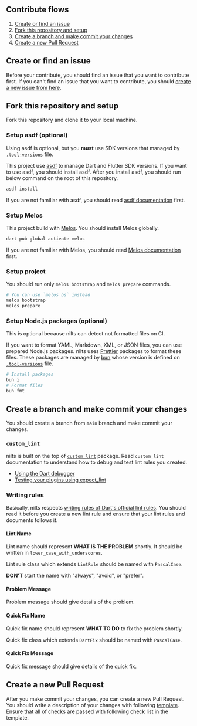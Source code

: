 ## Contribute flows

1. [Create or find an issue](#create-or-find-an-issue)
2. [Fork this repository and setup](#fork-this-repository-and-setup)
3. [Create a branch and make commit your changes](#create-a-branch-and-make-commit-your-changes)
4. [Create a new Pull Request](#create-a-new-pull-request)

## Create or find an issue

Before your contribute, you should find an issue that you want to contribute first.
If you can't find an issue that you want to contribute, you should [create a new issue from here](https://github.com/dassssshers/nilts/issues/new/choose).

## Fork this repository and setup

Fork this repository and clone it to your local machine.

### Setup asdf (optional)

Using asdf is optional, but you **must** use SDK versions that managed by [`.tool-versions`](https://github.com/dassssshers/nilts/blob/main/.tool-versions) file.

This project use [asdf](https://asdf-vm.com) to manage Dart and Flutter SDK versions.
If you want to use asdf, you should install asdf.
After you install asdf, you should run below command on the root of this repository.

```bash
asdf install
```

If you are not familiar with asdf, you should read [asdf documentation](https://asdf-vm.com) first.

### Setup Melos

This project build with [Melos](https://melos.invertase.dev).
You should install Melos globally.

```bash
dart pub global activate melos
```

If you are not familiar with Melos, you should read [Melos documentation](https://melos.invertase.dev) first.

### Setup project

You should run only `melos bootstrap` and `melos prepare` commands.

```bash
# You can use `melos bs` instead
melos bootstrap
melos prepare
```

### Setup Node.js packages (optional)

This is optional because nilts can detect not formatted files on CI.

If you want to format YAML, Markdown, XML, or JSON files, you can use prepared Node.js packages.
nilts uses [Prettier](https://prettier.io) packages to format these files.
These packages are managed by [bun](https://bun.sh/) whose version is defined on [`.tool-versions`](https://github.com/dassssshers/nilts/blob/main/.tool-versions) file.

```bash
# Install packages
bun i
# Format files
bun fmt
```

## Create a branch and make commit your changes

You should create a branch from `main` branch and make commit your changes.

### `custom_lint`

nilts is built on the top of [`custom_lint`](https://github.com/invertase/dart_custom_lint) package.
Read `custom_lint` documentation to understand how to debug and test lint rules you created.

- [Using the Dart debugger](https://github.com/invertase/dart_custom_lint#using-the-dart-debugger)
- [Testing your plugins using expect_lint](https://github.com/invertase/dart_custom_lint#testing-your-plugins-using-expect_lint)

### Writing rules

Basically, nilts respects [writing rules of Dart's official lint rules](https://github.com/dart-lang/sdk/blob/main/pkg/linter/doc/writing-lints.md).
You should read it before you create a new lint rule and ensure that your lint rules and documents follows it.

#### Lint Name

Lint name should represent **WHAT IS THE PROBLEM** shortly.
It should be written in `lower_case_with_underscores`.

Lint rule class which extends `LintRule` should be named with `PascalCase`.

**DON'T** start the name with "always", "avoid", or "prefer".

#### Problem Message

Problem message should give details of the problem.

#### Quick Fix Name

Quick fix name should represent **WHAT TO DO** to fix the problem shortly.

Quick fix class which extends `DartFix` should be named with `PascalCase`.

#### Quick Fix Message

Quick fix message should give details of the quick fix.

## Create a new Pull Request

After you make commit your changes, you can create a new Pull Request.
You should write a description of your changes with following [template](https://github.com/dassssshers/nilts/blob/main/.github/PULL_REQUEST_TEMPLATE.md).
Ensure that all of checks are passed with following check list in the template.
